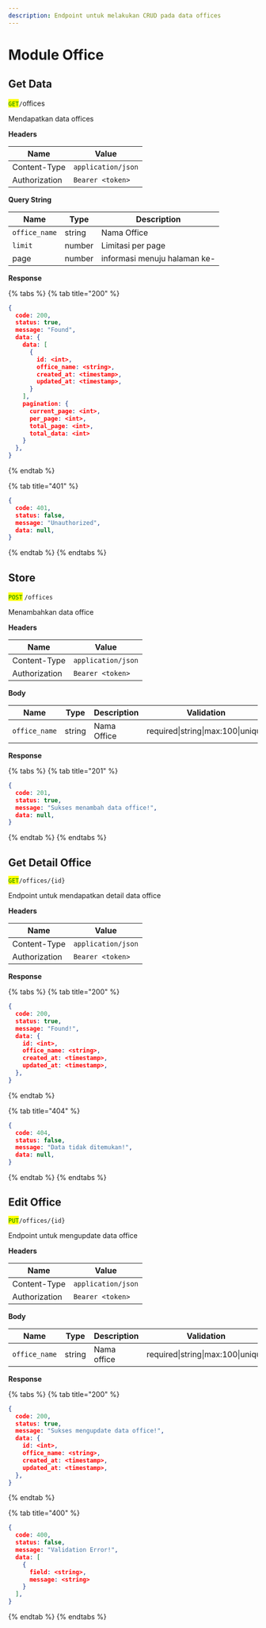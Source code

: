 ```yaml
---
description: Endpoint untuk melakukan CRUD pada data offices
---
```


# Module Office

## Get Data

<mark style="color:green;">`GET`</mark>`/`offices

Mendapatkan data offices

**Headers**

| Name          | Value              |
| ------------- | ------------------ |
| Content-Type  | `application/json` |
| Authorization | `Bearer <token>`   |

**Query String**

| Name          | Type   | Description                  |
| ------------- | ------ | ---------------------------- |
| `office_name` | string | Nama Office                  |
| `limit`       | number | Limitasi per page            |
| page          | number | informasi menuju halaman ke- |

**Response**

{% tabs %}
{% tab title="200" %}
```json
{
  code: 200,
  status: true,
  message: "Found",
  data: {
    data: [
      {
        id: <int>,
        office_name: <string>,
        created_at: <timestamp>,
        updated_at: <timestamp>,
      }
    ],
    pagination: {
      current_page: <int>,
      per_page: <int>,
      total_page: <int>,
      total_data: <int>
    }
  },
}
```
{% endtab %}

{% tab title="401" %}
```json
{
  code: 401,
  status: false,
  message: "Unauthorized",
  data: null,
}
```
{% endtab %}
{% endtabs %}





## Store

<mark style="color:green;">`POST`</mark> `/offices`

Menambahkan data office

**Headers**

| Name          | Value              |
| ------------- | ------------------ |
| Content-Type  | `application/json` |
| Authorization | `Bearer <token>`   |

**Body**

| Name          | Type   | Description | Validation                        |
| ------------- | ------ | ----------- | --------------------------------- |
| `office_name` | string | Nama Office | required\|string\|max:100\|unique |

**Response**

{% tabs %}
{% tab title="201" %}
```json
{
  code: 201,
  status: true,
  message: "Sukses menambah data office!",
  data: null,
}
```
{% endtab %}
{% endtabs %}



## Get Detail Office

<mark style="color:green;">`GET`</mark>`/offices/{id}`

Endpoint untuk mendapatkan detail data office

**Headers**

| Name          | Value              |
| ------------- | ------------------ |
| Content-Type  | `application/json` |
| Authorization | `Bearer <token>`   |

**Response**

{% tabs %}
{% tab title="200" %}
```json
{
  code: 200,
  status: true,
  message: "Found!",
  data: {
    id: <int>,
    office_name: <string>,
    created_at: <timestamp>,
    updated_at: <timestamp>,
  },
}
```
{% endtab %}

{% tab title="404" %}
```json
{
  code: 404,
  status: false,
  message: "Data tidak ditemukan!",
  data: null,
}
```
{% endtab %}
{% endtabs %}



## Edit Office

<mark style="color:green;">`PUT`</mark>`/offices/{id}`

Endpoint untuk mengupdate data office

**Headers**

| Name          | Value              |
| ------------- | ------------------ |
| Content-Type  | `application/json` |
| Authorization | `Bearer <token>`   |

**Body**

| Name          | Type   | Description | Validation                        |
| ------------- | ------ | ----------- | --------------------------------- |
| `office_name` | string | Nama office | required\|string\|max:100\|unique |

**Response**

{% tabs %}
{% tab title="200" %}
```json
{
  code: 200,
  status: true,
  message: "Sukses mengupdate data office!",
  data: {
    id: <int>,
    office_name: <string>,
    created_at: <timestamp>,
    updated_at: <timestamp>,
  },
}
```
{% endtab %}

{% tab title="400" %}
```json
{
  code: 400,
  status: false,
  message: "Validation Error!",
  data: [
    {
      field: <string>,
      message: <string>
    }
  ],
}
```
{% endtab %}
{% endtabs %}
